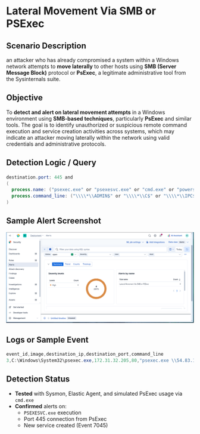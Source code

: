 # Lateral Movement Via SMB or PSExec

##  Scenario Description
  an attacker who has already compromised a system within a Windows network attempts to **move laterally** to other hosts using **SMB (Server Message Block)** protocol or **PsExec**, a legitimate administrative tool from the Sysinternals suite.
## Objective
  To **detect and alert on lateral movement attempts** in a Windows environment using **SMB-based techniques**, particularly **PsExec** and similar tools. The goal is to identify unauthorized or suspicious remote command execution and service creation activities across systems, which may indicate an attacker moving laterally within the network using valid credentials and administrative protocols.


## Detection Logic / Query

```powershell
destination.port: 445 and 
(
  process.name: ("psexec.exe" or "psexesvc.exe" or "cmd.exe" or "powershell.exe" or "wmic.exe" or "sc.exe") or
  process.command_line: ("\\\\*\\ADMIN$" or "\\\\*\\C$" or "\\\\*\\IPC$")
)
```

## Sample Alert Screenshot

![later](../../screenshots/lateral.png)

## Logs or Sample Event

```powershell
event_id,image,destination_ip,destination_port,command_line
3,C:\Windows\System32\psexec.exe,172.31.32.205,80,"psexec.exe \\54.83.141.170 -u Administrator -p cmd.exe
```
## Detection Status

 - **Tested** with Sysmon, Elastic Agent, and simulated PsExec usage via `cmd.exe`
- **Confirmed** alerts on:
    - `PSEXESVC.exe` execution
    - Port 445 connection from PsExec
    - New service created (Event 7045)